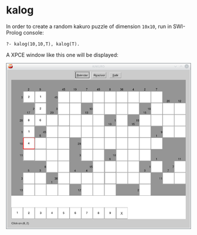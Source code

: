# kalog

In order to create a random kakuro puzzle of dimension `10x10`, run in SWI-Prolog console:

```
?- kalog(10,10,T), kalog(T).
```
A XPCE window like this one will be displayed:

![alt text](https://github.com/PierrotMerlot/kalog/blob/master/Screenshot_20180809_230432.png?raw=true)
